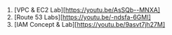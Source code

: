 1. [VPC & EC2 Lab][https://youtu.be/AsSQb--MNXA]
2. [Route 53 Labs][https://youtu.be/-ndsfa-6GMI]
3. [IAM Concept & Lab][https://youtu.be/9asvt7jh27M]
